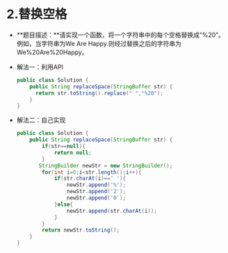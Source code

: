 # 2.替换空格

* **题目描述：**请实现一个函数，将一个字符串中的每个空格替换成“%20”。例如，当字符串为We Are Happy.则经过替换之后的字符串为We%20Are%20Happy。

* 解法一：利用API

  ```java
  public class Solution {
      public String replaceSpace(StringBuffer str) {
      	return str.toString().replace(" ","%20");
      }
  }
  ```

* 解法二：自己实现

  ```java
  public class Solution {
      public String replaceSpace(StringBuffer str) {
          if(str==null){
              return null;
          }
         StringBuilder newStr = new StringBuilder();
          for(int i=0;i<str.length();i++){
              if(str.charAt(i)==' '){
                  newStr.append('%');
                  newStr.append('2');
                  newStr.append('0');
              }else{
                  newStr.append(str.charAt(i));
              }
          }
          return newStr.toString();
      }
  }
  ```

  